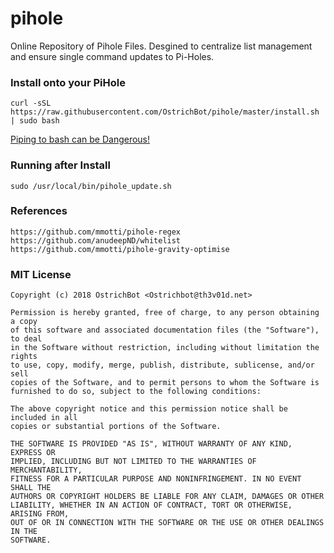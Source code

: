 # pihole
Online Repository of Pihole Files. Desgined to centralize list management and ensure single command updates to Pi-Holes.

### Install onto your PiHole
```
curl -sSL https://raw.githubusercontent.com/OstrichBot/pihole/master/install.sh | sudo bash
```
[Piping to bash can be Dangerous!](https://pi-hole.net/2016/07/25/curling-and-piping-to-bash/)

### Running after Install
```
sudo /usr/local/bin/pihole_update.sh
```

### References
```
https://github.com/mmotti/pihole-regex
https://github.com/anudeepND/whitelist
https://github.com/mmotti/pihole-gravity-optimise
```

### MIT License 
```
Copyright (c) 2018 OstrichBot <Ostrichbot@th3v01d.net>

Permission is hereby granted, free of charge, to any person obtaining a copy
of this software and associated documentation files (the "Software"), to deal
in the Software without restriction, including without limitation the rights
to use, copy, modify, merge, publish, distribute, sublicense, and/or sell
copies of the Software, and to permit persons to whom the Software is
furnished to do so, subject to the following conditions:

The above copyright notice and this permission notice shall be included in all
copies or substantial portions of the Software.

THE SOFTWARE IS PROVIDED "AS IS", WITHOUT WARRANTY OF ANY KIND, EXPRESS OR
IMPLIED, INCLUDING BUT NOT LIMITED TO THE WARRANTIES OF MERCHANTABILITY,
FITNESS FOR A PARTICULAR PURPOSE AND NONINFRINGEMENT. IN NO EVENT SHALL THE
AUTHORS OR COPYRIGHT HOLDERS BE LIABLE FOR ANY CLAIM, DAMAGES OR OTHER
LIABILITY, WHETHER IN AN ACTION OF CONTRACT, TORT OR OTHERWISE, ARISING FROM,
OUT OF OR IN CONNECTION WITH THE SOFTWARE OR THE USE OR OTHER DEALINGS IN THE
SOFTWARE.
```
